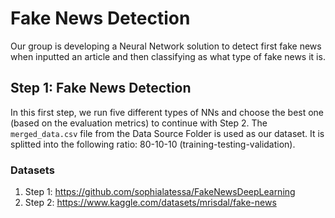 # Fake News Detection

Our group is developing a Neural Network solution to detect first fake news when inputted an article and then classifying as what type of fake news it is.

## Step 1: Fake News Detection

In this first step, we run five different types of NNs and choose the best one (based on the evaluation metrics) to continue with Step 2. The `merged_data.csv` file from the Data Source Folder is used as our dataset. It is splitted into the following ratio: 80-10-10 (training-testing-validation).

### Datasets 
1. Step 1: https://github.com/sophialatessa/FakeNewsDeepLearning
2. Step 2: https://www.kaggle.com/datasets/mrisdal/fake-news
